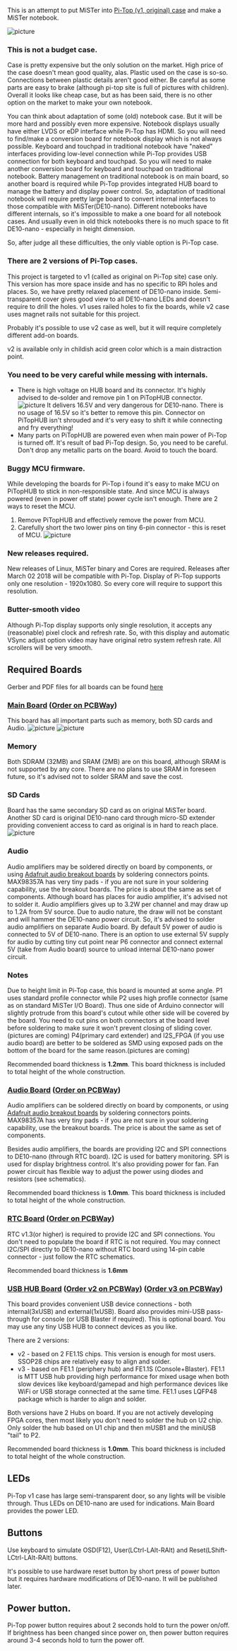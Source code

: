 This is an attempt to put MiSTer into [Pi-Top (v1, original) case](https://pi-top.com/products/pi-top-original) and make a MiSTer notebook.

![picture](pictures/PiTop.jpg)

### This is not a budget case.
Case is pretty expensive but the only solution on the market. High price of the case doesn't mean good quality, alas. Plastic used on the case is so-so. Connections between plastic details aren't good either. Be careful as some parts are easy to brake (although pi-top site is full of pictures with children). Overall it looks like cheap case, but as has been said, there is no other option on the market to make your own notebook. 

You can think about adaptation of some (old) notebook case. But it will be more hard and possibly even more expensive. Notebook displays usually have either LVDS or eDP interface while Pi-Top has HDMI. So you will need to find/make a conversion board for notebook display which is not always possible. Keyboard and touchpad in traditional notebook have "naked" interfaces providing low-level connection while Pi-Top provides USB connection for both keyboard and touchpad. So you will need to make another conversion board for keyboard and touchpad on traditional notebook. Battery management on traditional notebook is on main board, so another board is required while Pi-Top provides integrated HUB board to manage the battery and display power control. So, adaptation of traditional notebook will require pretty large board to convert internal interfaces to those compatible with MiSTer(DE10-nano). Different notebooks have different internals, so it's impossible to make a one board for all notebook cases. And usually even in old thick notebooks there is no much space to fit DE10-nano - especially in height dimension.

So, after judge all these difficulties, the only viable option is Pi-Top case.

### There are 2 versions of Pi-Top cases.
This project is targeted to v1 (called as original on Pi-Top site) case only. This version has more space inside and has no specific to RPi holes and places. So, we have pretty relaxed placement of DE10-nano inside. Semi-transparent cover gives good view to all DE10-nano LEDs and doesn't require to drill the holes. v1 uses railed holes to fix the boards, while v2 case uses magnet rails not suitable for this project.

Probably it's possible to use v2 case as well, but it will require completely different add-on boards. 

v2 is available only in childish acid green color which is a main distraction point.

### You need to be very careful while messing with internals.
* There is high voltage on HUB board and its connector. It's highly advised to de-solder and remove pin 1 on PiTopHUB connector.
![picture](pictures/pitop_hub_pin1_removed.jpg)
It delivers 16.5V and very dangerous for DE10-nano. There is no usage of 16.5V so it's better to remove this pin. Connector on PiTopHUB isn't shrouded and it's very easy to shift it while connecting and fry everything!
* Many parts on PiTopHUB are powered even when main power of Pi-Top is turned off. It's result of bad Pi-Top design. So, you need to be careful. Don't drop any metallic parts on the board. Avoid to touch the board.

### Buggy MCU firmware.
While developing the boards for Pi-Top i found it's easy to make MCU on PiTopHUB to stick in non-responsible state. And since MCU is always powered (even in power off state) power cycle isn't enough. There are 2 ways to reset the MCU.
1. Remove PiTopHUB and effectively remove the power from MCU.
2. Carefully short the two lower pins on tiny 6-pin connector - this is reset of MCU.
![picture](pictures/pitop_hub_mcu_header.jpg)

### New releases required.
New releases of Linux, MiSTer binary and Cores are required. Releases after March 02 2018 will be compatible with Pi-Top. 
Display of Pi-Top supports only one resolution - 1920x1080. So every core will require to support this resolution.

### Butter-smooth video
Although Pi-Top display supports only single resolution, it accepts any (reasonable) pixel clock and refresh rate. So, with this display and automatic VSync adjust option video may have original retro system refresh rate. All scrollers will be very smooth.

## Required Boards
Gerber and PDF files for all boards can be found [here](https://github.com/MiSTer-devel/Hardware_MiSTer/tree/master/releases)

### [Main Board](https://github.com/MiSTer-devel/Hardware_MiSTer/tree/master/Addons/PiTopAIO) ([Order on PCBWay](https://www.pcbway.com/project/shareproject/W43024ASU45_PiTopAIO_1_1.html))

This board has all important parts such as memory, both SD cards and Audio. 
![picture](pictures/pitop_AIO_top.jpg)
![picture](pictures/pitop_AIO_bottom.jpg)

### Memory
Both SDRAM (32MB) and SRAM (2MB) are on this board, although SRAM is not supported by any core. There are no plans to use SRAM in foreseen future, so it's advised not to solder SRAM and save the cost.
### SD Cards
Board has the same secondary SD card as on original MiSTer board. Another SD card is original DE10-nano card through micro-SD extender providing convenient access to card as original is in hard to reach place.
![picture](pictures/pitop_SD_extender_.jpg)

### Audio
Audio amplifiers may be soldered directly on board by components, or using [Adafruit audio breakout boards](https://www.adafruit.com/product/3006) by soldering connectors points. MAX98357A has very tiny pads - if you are not sure in your soldering capability, use the breakout boards. The price is about the same as set of components.
Although board has places for audio amplifier, it's advised not to solder it. Audio amplifiers gives up to 3.2W per channel and may draw up to 1.2A from 5V source. Due to audio nature, the draw will not be constant and will hammer the DE10-nano power circuit. So, it's advised to solder audio amplifiers on separate Audio board. 
By default 5V power of audio is connected to 5V of DE10-nano. There is an option to use external 5V supply for audio by cutting tiny cut point near P6 connector and connect external 5V (take from Audio board) source to unload internal DE10-nano power circuit.

### Notes
Due to height limit in Pi-Top case, this board is mounted at some angle. P1 uses standard profile connector while P2 uses high profile connector (same as on standard MiSTer I/O Board). Thus one side of Arduino connector will slightly protrude from this board's cutout while other side will be covered by the board. You need to cut pins on both connectors at the board level before soldering to make sure it won't prevent closing of sliding cover. (pictures are coming)
P4(primary card extender) and I2S_FPGA (if you use audio board) are better to be soldered as SMD using exposed pads on the bottom of the board for the same reason.(pictures are coming)

Recommended board thickness is **1.2mm**. This board thickness is included to total height of the whole construction.

### [Audio Board](https://github.com/MiSTer-devel/Hardware_MiSTer/tree/master/Addons/PiTopAudio) ([Order on PCBWay](https://www.pcbway.com/project/shareproject/W43024ASU46_PiTopAudio_1_1.html))
Audio amplifiers can be soldered directly on board by components, or using [Adafruit audio breakout boards](https://www.adafruit.com/product/3006) by soldering connectors points. MAX98357A has very tiny pads - if you are not sure in your soldering capability, use the breakout boards. The price is about the same as set of components.

Besides audio amplifiers, the boards are providing I2C and SPI connections to DE10-nano (through RTC board). I2C is used for battery monitoring. SPI is used for display brightness control. It's also providing power for fan. Fan power circuit has flexible way to adjust the power using diodes and resistors (see schematics).

Recommended board thickness is **1.0mm**. This board thickness is included to total height of the whole construction.

### [RTC Board](https://github.com/MiSTer-devel/Hardware_MiSTer/tree/master/Addons/RTC) ([Order on PCBWay](https://www.pcbway.com/project/shareproject/W43024ASU40_rtc_1_3.html))
RTC v1.3(or higher) is required to provide I2C and SPI connections. You don't need to populate the board if RTC is not required. You may connect I2C/SPI directly to DE10-nano without RTC board using 14-pin cable connector - just follow the RTC schematics.

Recommended board thickness is **1.6mm**

### [USB HUB Board](https://github.com/MiSTer-devel/Hardware_MiSTer/tree/master/Addons/PiTopUSBHub) ([Order v2 on PCBWay](https://www.pcbway.com/project/shareproject/PiTop_USB_Hub_v2_0_for_MiSTer.html)) ([Order v3 on PCBWay](https://www.pcbway.com/project/shareproject/PiTop_USB_Hub_v3_0_for_MiSTer.html))
This board provides convenient USB device connections - both internal(3xUSB) and external(1xUSB). Board also provides mini-USB pass-through for console (or USB Blaster if required).
This is optional board. You may use any tiny USB HUB to connect devices as you like.

There are 2 versions:
* v2 - based on 2 FE1.1S chips. This version is enough for most users. SSOP28 chips are relatively easy to align and solder.
* v3 - based on FE1.1 (periphery hub) and FE1.1S (Console+Blaster). FE1.1 is MTT USB hub providing high performance for mixed usage when both slow devices like keyboard/gamepad and high performance devices like WiFi or USB storage connected at the same time. FE1.1 uses LQFP48 package which is harder to align and solder.

Both versions have 2 Hubs on board. If you are not actively developing FPGA cores, then most likely you don't need to solder the hub on U2 chip. Only solder the hub based on U1 chip and then mUSB1 and the miniUSB "tail" to P2.

Recommended board thickness is **1.0mm**. This board thickness is included to total height of the whole construction.

## LEDs
Pi-Top v1 case has large semi-transparent door, so any lights will be visible through. Thus LEDs on DE10-nano are used for indications. Main Board provides the power LED.

## Buttons
Use keyboard to simulate OSD(F12), User(LCtrl-LAlt-RAlt) and Reset(LShift-LCtrl-LAlt-RAlt) buttons. 

It's possible to use hardware reset button by short press of power button but it requires hardware modifications of DE10-nano. It will be published later.

## Power button.
Pi-Top power button requires about 2 seconds hold to turn the power on/off. If brightness has been changed since power on, then power button requires around 3-4 seconds hold to turn the power off.